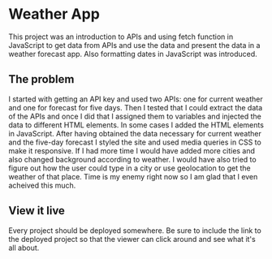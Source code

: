 # Weather App

This project was an introduction to APIs and using fetch function in JavaScript to get data from APIs and use the data and present the data in a weather forecast app. Also formatting dates in JavaScript was introduced.

## The problem

I started with getting an API key and used two APIs: one for current weather and one for forecast for five days. Then I tested that I could extract the data of the APIs and once I did that I assigned them to variables and injected the data to different HTML elements. In some cases I added the HTML elements in JavaScript. After having obtained the data necessary for current weather and the five-day forecast I styled the site and used media queries in CSS to make it responsive. If I had more time I would have added more cities and also changed background according to weather. I would have also tried to  figure out how the user could type in a city or use geolocation to get the weather of that place. Time is my enemy right now so I am glad that I even acheived this much. 

## View it live

Every project should be deployed somewhere. Be sure to include the link to the deployed project so that the viewer can click around and see what it's all about.
